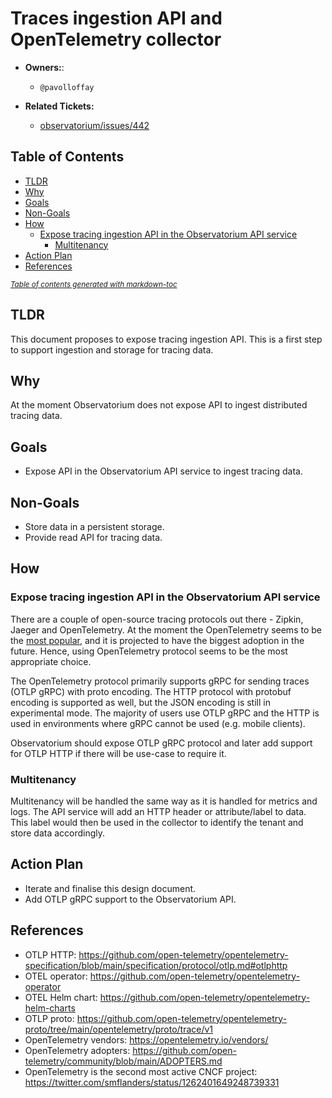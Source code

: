 # Traces ingestion API and OpenTelemetry collector

* **Owners:**:
    * `@pavolloffay`

* **Related Tickets:**
    * [observatorium/issues/442](https://github.com/observatorium/observatorium/issues/442)

## Table of Contents

- [TLDR](#tldr)
- [Why](#why)
- [Goals](#goals)
- [Non-Goals](#non-goals)
- [How](#how)
  * [Expose tracing ingestion API in the Observatorium API service](#expose-tracing-ingestion-api-in-the-observatorium-api-service)
    + [Multitenancy](#multitenancy)
- [Action Plan](#action-plan)
- [References](#references)

<small>

<i>

<a href="http://ecotrust-canada.github.io/markdown-toc/">
Table of contents generated with markdown-toc
</a>

</i>

</small>

## TLDR

This document proposes to expose tracing ingestion API. This is a first step to support ingestion and storage for tracing data.

## Why

At the moment Observatorium does not expose API to ingest distributed tracing data.

## Goals

* Expose API in the Observatorium API service to ingest tracing data.

## Non-Goals

* Store data in a persistent storage.
* Provide read API for tracing data.

## How

### Expose tracing ingestion API in the Observatorium API service

There are a couple of open-source tracing protocols out there - Zipkin, Jaeger and OpenTelemetry. At the moment the OpenTelemetry seems to be the [most popular](https://opentelemetry.io/vendors/), and it is projected to have the biggest adoption in the future. Hence, using OpenTelemetry protocol seems to be the most appropriate choice.

The OpenTelemetry protocol primarily supports gRPC for sending traces (OTLP gRPC) with proto encoding. The HTTP protocol with protobuf encoding is supported as well, but the JSON encoding is still in experimental mode. The majority of users use OTLP gRPC and the HTTP is used in environments where gRPC cannot be used (e.g. mobile clients).

Observatorium should expose OTLP gRPC protocol and later add support for OTLP HTTP if there will be use-case to require it.

### Multitenancy

Multitenancy will be handled the same way as it is handled for metrics and logs. The API service will add an HTTP header or attribute/label to data. This label would then be used in the collector to identify the tenant and store data accordingly.

## Action Plan

* Iterate and finalise this design document.
* Add OTLP gRPC support to the Observatorium API.

## References

* OTLP HTTP: https://github.com/open-telemetry/opentelemetry-specification/blob/main/specification/protocol/otlp.md#otlphttp
* OTEL operator: https://github.com/open-telemetry/opentelemetry-operator
* OTEL Helm chart: https://github.com/open-telemetry/opentelemetry-helm-charts
* OTLP proto: https://github.com/open-telemetry/opentelemetry-proto/tree/main/opentelemetry/proto/trace/v1
* OpenTelemetry vendors: https://opentelemetry.io/vendors/
* OpenTelemetry adopters: https://github.com/open-telemetry/community/blob/main/ADOPTERS.md
* OpenTelemetry is the second most active CNCF project: https://twitter.com/smflanders/status/1262401649248739331
